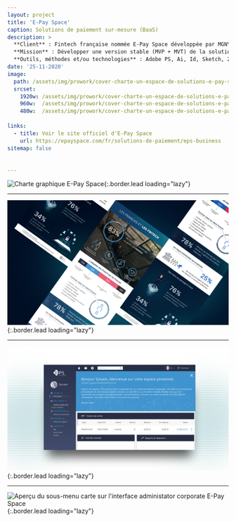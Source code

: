 ```yaml
---
layout: project
title: 'E-Pay Space'
caption: Solutions de paiement sur-mesure (BaaS)
description: >
  **Client** : Fintech française nommée E-Pay Space développée par MGNY (Mextor Corp), propriétaire et experte en solutions (BaaS) de paiement virtualisé sur-mesure, et de gestion de programme.<br/><br/>
  **Mission** : Développer une version stable (MVP + MVT) de la solution EPS, en adoptant une approche Agile et en tenant compte des cas d'utilisation pour l'administrateur de services, le gestionnaire de cartes, et le détenteur de cartes. Des méthodes UX ont été appliquées, incluant la création de personas, l'organisation d'ateliers de co-conception et des sessions de réflexion afin de valider les spécifications fonctionnelles des interfaces (gestion des transactions et des commissions, système de recherche filtrée, la gestion des cartes de paiement, e-wallet) tout en assurant la conformité avec les systèmes et réglementations financières.<br/><br/>
  **Outils, méthodes et/ou technologies** : Adobe PS, Ai, Id, Sketch, Zeplin, Capian, Invision, Figma, Redmine, personas, usecases, user stories, workshops, HTML/CSS/SASS, JS, Yaml, Markdown, CMS Grav, Git/Github, Docker.
date: '25-11-2020'
image: 
  path: /assets/img/prowork/cover-charte-un-espace-de-solutions-e-pay-space.jpg
  srcset: 
    1920w: /assets/img/prowork/cover-charte-un-espace-de-solutions-e-pay-space.jpg
    960w:  /assets/img/prowork/cover-charte-un-espace-de-solutions-e-pay-space@0.5x.jpg
    480w:  /assets/img/prowork/cover-charte-un-espace-de-solutions-e-pay-space@0.25x.jpg

links:
  - title: Voir le site officiel d'E-Pay Space
    url: https://epayspace.com/fr/solutions-de-paiement/eps-business
sitemap: false


---
```


![Charte graphique E-Pay Space](/assets/img/prowork/demo-administration-centralisee-720p.gif){:.border.lead loading="lazy"}

---

![Infographie - Les français et les Fintechs](/assets/img/prowork/cover-infographie-e-pay-space.jpg){:.border.lead loading="lazy"}

---

![Marque blanche - Interface cardholder](/assets/img/prowork/cover-marque-blanche-solution-e-pay-space.gif){:.border.lead loading="lazy"}

---

![Aperçu du sous-menu carte sur l'interface administator corporate E-Pay Space](/assets/img/prowork/cover-motion-design-demo-e-payspace.gif){:.border.lead loading="lazy"}
